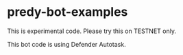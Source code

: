 predy-bot-examples
=====

This is experimental code. Please try this on TESTNET only.

This bot code is using Defender Autotask.
